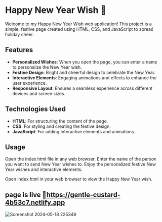 # Happy New Year Wish 🎉

Welcome to my Happy New Year Wish web application! This project is a simple, festive page created using HTML, CSS, and JavaScript to spread holiday cheer.

## Features

- **Personalized Wishes**: When you open the page, you can enter a name to personalize the New Year wish.
- **Festive Design**: Bright and cheerful design to celebrate the New Year.
- **Interactive Elements**: Engaging animations and effects to enhance the user experience.
- **Responsive Layout**: Ensures a seamless experience across different devices and screen sizes.

## Technologies Used

- **HTML**: For structuring the content of the page.
- **CSS**: For styling and creating the festive design.
- **JavaScript**: For adding interactive elements and animations.

## Usage
 
Open the index.html file in any web browser.
Enter the name of the person you want to send New Year wishes to.
Enjoy the personalized festive New Year wishes and interactive elements.

Open index.html in your web browser to view the Happy New Year wish.

## page is live 🔗https://gentle-custard-4b53c7.netlify.app

![Screenshot 2024-05-18 225349](https://github.com/sakapanchu/code/assets/117504870/da73b69d-8023-4ac9-90cd-ca746255d0da)

